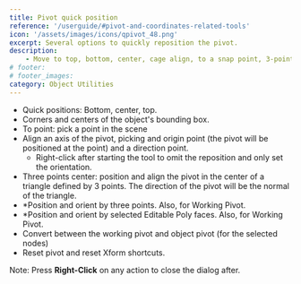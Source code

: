 ```yaml
---
title: Pivot quick position
reference: '/userguide/#pivot-and-coordinates-related-tools'
icon: '/assets/images/icons/qpivot_48.png'
excerpt: Several options to quickly reposition the pivot.
description:
    - Move to top, bottom, center, cage align, to a snap point, 3-point align, axis align, face normal (3-points and face normal has a Working pivot option), reset xform and pivot, all in an organized pop-up dialog. 
# footer:
# footer_images:
category: Object Utilities
---
```


* Quick positions: Bottom, center, top.
* Corners and centers of the object's bounding box.
* To point: pick a point in the scene
* Align an axis of the pivot, picking and origin point (the pivot will be positioned at the point) and a direction point.
  * Right-click after starting the tool to omit the reposition and only set the orientation.
* Three points center: position and align the pivot in the center of a triangle defined by 3 points. The direction of the pivot will be the normal of the triangle.
* *Position and orient by three points. Also, for Working Pivot.
* *Position and orient by selected Editable Poly faces. Also, for Working Pivot.
* Convert between the working pivot and object pivot (for the selected nodes)
* Reset pivot and reset Xform shortcuts.

Note: Press **Right-Click** on any action to close the dialog after.
